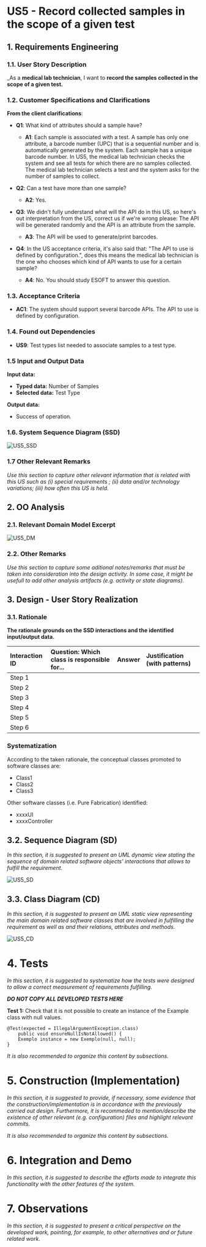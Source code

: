 # US5 - Record collected samples in the scope of a given test

## 1. Requirements Engineering

### 1.1. User Story Description

_As a **medical lab technician**, I want to **record the samples collected in
the scope of a given test.**

### 1.2. Customer Specifications and Clarifications 

**From the client clarifications**:

* **Q1**: What kind of attributes should a sample have?
    * **A1**: Each sample is associated with a test. A sample has only one attribute, a barcode number (UPC) that is a sequential number and is automatically generated by the system. Each sample has a unique barcode number.
    In US5, the medical lab technician checks the system and see all tests for which there are no samples collected. The medical lab technician selects a test and the system asks for the number of samples to collect.


* **Q2**: Can a test have more than one sample?
    * **A2**: Yes.
    

* **Q3**: We didn't fully understand what will the API do in this US, so here's out interpretation from the US, correct us if we're wrong please: The API will be generated randomly and the API is an attribute from the sample.
    * **A3**: The API will be used to generate/print barcodes.


* **Q4**: In the US acceptance criteria, it's also said that: "The API to use is defined by configuration.", does this means the medical lab technician is the one who chooses which kind of API wants to use for a certain sample?
    * **A4**: No. You should study ESOFT to answer this question.
    

### 1.3. Acceptance Criteria

* **AC1**: The system should support several barcode APIs. The API to use is
defined by configuration.

### 1.4. Found out Dependencies

* **US9**: Test types list needed to associate samples to a test type.

### 1.5 Input and Output Data

**Input data:**
* **Typed data:** Number of Samples
* **Selected data:** Test Type

**Output data:**
- Success of operation.

### 1.6. System Sequence Diagram (SSD)

![US5_SSD](US5_SSD.svg)

### 1.7 Other Relevant Remarks

*Use this section to capture other relevant information that is related with this US such as (i) special requirements ; (ii) data and/or technology variations; (iii) how often this US is held.* 

## 2. OO Analysis

### 2.1. Relevant Domain Model Excerpt 

![US5_DM](US5_DM.svg)

### 2.2. Other Remarks

*Use this section to capture some aditional notes/remarks that must be taken into consideration into the design activity. In some case, it might be usefull to add other analysis artifacts (e.g. activity or state diagrams).* 

## 3. Design - User Story Realization 

### 3.1. Rationale

**The rationale grounds on the SSD interactions and the identified input/output data.**

| Interaction ID | Question: Which class is responsible for... | Answer  | Justification (with patterns)  |
|:-------------  |:--------------------- |:------------|:---------------------------- |
| Step 1  		 |							 |             |                              |
| Step 2  		 |							 |             |                              |
| Step 3  		 |							 |             |                              |
| Step 4  		 |							 |             |                              |
| Step 5  		 |							 |             |                              |
| Step 6  		 |							 |             |                              |              

### Systematization ##

According to the taken rationale, the conceptual classes promoted to software classes are: 

 * Class1
 * Class2
 * Class3

Other software classes (i.e. Pure Fabrication) identified: 
 * xxxxUI  
 * xxxxController

## 3.2. Sequence Diagram (SD)

*In this section, it is suggested to present an UML dynamic view stating the sequence of domain related software objects' interactions that allows to fulfill the requirement.* 

![US5_SD](US5_SD.svg)

## 3.3. Class Diagram (CD)

*In this section, it is suggested to present an UML static view representing the main domain related software classes that are involved in fulfilling the requirement as well as and their relations, attributes and methods.*

![US5_CD](US5_CD.svg)

# 4. Tests 
*In this section, it is suggested to systematize how the tests were designed to allow a correct measurement of requirements fulfilling.* 

**_DO NOT COPY ALL DEVELOPED TESTS HERE_**

**Test 1:** Check that it is not possible to create an instance of the Example class with null values. 

	@Test(expected = IllegalArgumentException.class)
		public void ensureNullIsNotAllowed() {
		Exemplo instance = new Exemplo(null, null);
	}

*It is also recommended to organize this content by subsections.* 

# 5. Construction (Implementation)

*In this section, it is suggested to provide, if necessary, some evidence that the construction/implementation is in accordance with the previously carried out design. Furthermore, it is recommeded to mention/describe the existence of other relevant (e.g. configuration) files and highlight relevant commits.*

*It is also recommended to organize this content by subsections.* 

# 6. Integration and Demo 

*In this section, it is suggested to describe the efforts made to integrate this functionality with the other features of the system.*

# 7. Observations

*In this section, it is suggested to present a critical perspective on the developed work, pointing, for example, to other alternatives and or future related work.*